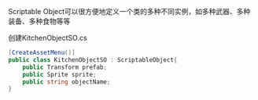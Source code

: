 Scriptable Object可以很方便地定义一个类的多种不同实例，如多种武器、多种装备、多种食物等等

创建KitchenObjectSO.cs

```c#
[CreateAssetMenu()]
public class KitchenObjectSO : ScriptableObject{
    public Transform prefab;
    public Sprite sprite;
    public string objectName;
}
```

